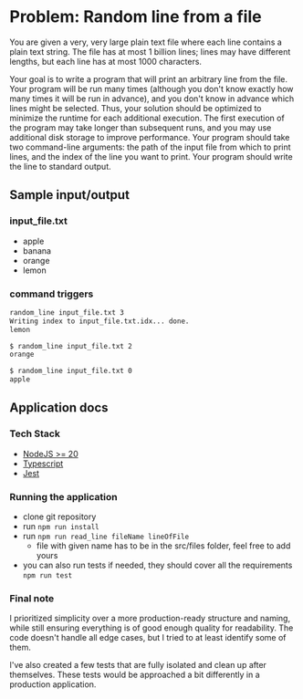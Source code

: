 # Problem: Random line from a file

You are given a very, very large plain text file where each line contains a plain text string. The file has at most 1 billion lines; lines may have different lengths, but each line has at most 1000 characters.

Your goal is to write a program that will print an arbitrary line from the file. Your program will be run many times (although you don't know exactly how many times it will be run in advance), and you don't know in advance which lines might be selected. Thus, your solution should be optimized to minimize the runtime for each additional execution. The first execution of the program may take longer than subsequent runs, and you may use additional disk storage to improve performance.
Your program should take two command-line arguments: the path of the input file from which to print lines, and the index of the line you want to print. Your program should write the line to standard output.

## Sample input/output

### input_file.txt

- apple
- banana
- orange
- lemon

### command triggers

```bash
random_line input_file.txt 3
Writing index to input_file.txt.idx... done.
lemon
```

```bash
$ random_line input_file.txt 2
orange
```

```bash
$ random_line input_file.txt 0
apple
```

## Application docs

### Tech Stack

- [NodeJS >= 20](https://nodejs.org/docs/latest-v20.x/api/index.html)
- [Typescript](https://www.typescriptlang.org/docs/home)
- [Jest](https://jestjs.io/docs/getting-started)

### Running the application

- clone git repository
- run `npm run install`
- run `npm run read_line fileName lineOfFile`
  - file with given name has to be in the src/files folder, feel free to add yours
- you can also run tests if needed, they should cover all the requirements `npm run test`

### Final note

I prioritized simplicity over a more production-ready structure and naming, while still ensuring everything is of good enough quality for readability. The code doesn't handle all edge cases, but I tried to at least identify some of them.

I've also created a few tests that are fully isolated and clean up after themselves. These tests would be approached a bit differently in a production application.
